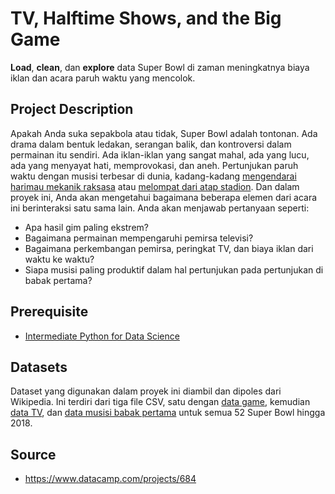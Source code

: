 # TV, Halftime Shows, and the Big Game

**Load**, **clean**, dan **explore** data Super Bowl di zaman meningkatnya biaya iklan dan acara paruh waktu yang mencolok.

## Project Description

Apakah Anda suka sepakbola atau tidak, Super Bowl adalah tontonan. Ada drama dalam bentuk ledakan, serangan balik, dan kontroversi dalam permainan itu sendiri. Ada iklan-iklan yang sangat mahal, ada yang lucu, ada yang menyayat hati, memprovokasi, dan aneh. Pertunjukan paruh waktu dengan musisi terbesar di dunia, kadang-kadang [mengendarai harimau mekanik raksasa](https://youtu.be/ZD1QrIe--_Y?t=14) atau [melompat dari atap stadion](https://youtu.be/mjrdywp5nyE?t=62). Dan dalam proyek ini, Anda akan mengetahui bagaimana beberapa elemen dari acara ini berinteraksi satu sama lain. Anda akan menjawab pertanyaan seperti:

* Apa hasil gim paling ekstrem?
* Bagaimana permainan mempengaruhi pemirsa televisi?
* Bagaimana perkembangan pemirsa, peringkat TV, dan biaya iklan dari waktu ke waktu?
* Siapa musisi paling produktif dalam hal pertunjukan pada pertunjukan di babak pertama?

## Prerequisite

* [Intermediate Python for Data Science](https://github.com/tommypratama/datacamp/tree/master/Intermediate%20Python%20for%20Data%20Science)

## Datasets

Dataset yang digunakan dalam proyek ini diambil dan dipoles dari Wikipedia. Ini terdiri dari tiga file CSV, satu dengan [data game](https://en.wikipedia.org/wiki/List_of_Super_Bowl_champions), kemudian [data TV](https://en.wikipedia.org/wiki/Super_Bowl_television_ratings), dan [data musisi babak pertama](https://en.wikipedia.org/wiki/List_of_Super_Bowl_halftime_shows) untuk semua 52 Super Bowl hingga 2018.

## Source

* https://www.datacamp.com/projects/684